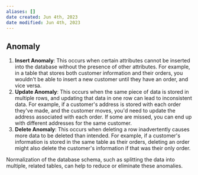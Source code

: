 ```yaml
---
aliases: []
date created: Jun 4th, 2023
date modified: Jun 4th, 2023
---
```


## Anomaly
1. **Insert Anomaly**: This occurs when certain attributes cannot be inserted into the database without the presence of other attributes. For example, in a table that stores both customer information and their orders, you wouldn't be able to insert a new customer until they have an order, and vice versa.
2. **Update Anomaly**: This occurs when the same piece of data is stored in multiple rows, and updating that data in one row can lead to inconsistent data. For example, if a customer's address is stored with each order they've made, and the customer moves, you'd need to update the address associated with each order. If some are missed, you can end up with different addresses for the same customer.
3. **Delete Anomaly**: This occurs when deleting a row inadvertently causes more data to be deleted than intended. For example, if a customer's information is stored in the same table as their orders, deleting an order might also delete the customer's information if that was their only order.

Normalization of the database schema, such as splitting the data into multiple, related tables, can help to reduce or eliminate these anomalies.